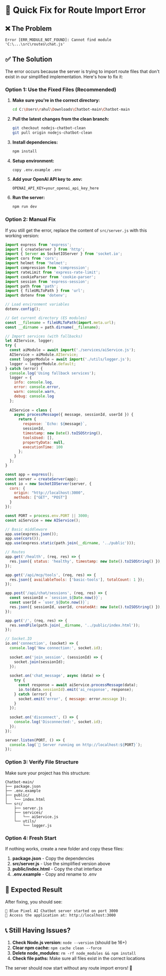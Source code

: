 # 🔧 Quick Fix for Route Import Error

## ❌ **The Problem**
```
Error [ERR_MODULE_NOT_FOUND]: Cannot find module 'C:\...\src\routes\chat.js'
```

## ✅ **The Solution**

The error occurs because the server is trying to import route files that don't exist in our simplified implementation. Here's how to fix it:

### **Option 1: Use the Fixed Files (Recommended)**

1. **Make sure you're in the correct directory:**
   ```bash
   cd C:\Users\rahul\Downloads\Chatbot-main\Chatbot-main
   ```

2. **Pull the latest changes from the clean branch:**
   ```bash
   git checkout nodejs-chatbot-clean
   git pull origin nodejs-chatbot-clean
   ```

3. **Install dependencies:**
   ```bash
   npm install
   ```

4. **Setup environment:**
   ```bash
   copy .env.example .env
   ```

5. **Add your OpenAI API key to .env:**
   ```env
   OPENAI_API_KEY=your_openai_api_key_here
   ```

6. **Run the server:**
   ```bash
   npm run dev
   ```

### **Option 2: Manual Fix**

If you still get the error, replace the content of `src/server.js` with this working version:

```javascript
import express from 'express';
import { createServer } from 'http';
import { Server as SocketIOServer } from 'socket.io';
import cors from 'cors';
import helmet from 'helmet';
import compression from 'compression';
import rateLimit from 'express-rate-limit';
import cookieParser from 'cookie-parser';
import session from 'express-session';
import path from 'path';
import { fileURLToPath } from 'url';
import dotenv from 'dotenv';

// Load environment variables
dotenv.config();

// Get current directory (ES modules)
const __filename = fileURLToPath(import.meta.url);
const __dirname = path.dirname(__filename);

// Import services (with fallbacks)
let AIService, logger;
try {
  const aiModule = await import('./services/aiService.js');
  AIService = aiModule.AIService;
  const loggerModule = await import('./utils/logger.js');
  logger = loggerModule.default;
} catch (error) {
  console.log('Using fallback services');
  logger = {
    info: console.log,
    error: console.error,
    warn: console.warn,
    debug: console.log
  };
  
  AIService = class {
    async processMessage({ message, sessionId, userId }) {
      return {
        response: `Echo: ${message}`,
        sessionId,
        timestamp: new Date().toISOString(),
        toolsUsed: [],
        propertyData: null,
        executionTime: 100
      };
    }
  };
}

const app = express();
const server = createServer(app);
const io = new SocketIOServer(server, {
  cors: {
    origin: "http://localhost:3000",
    methods: ["GET", "POST"]
  }
});

const PORT = process.env.PORT || 3000;
const aiService = new AIService();

// Basic middleware
app.use(express.json());
app.use(cors());
app.use(express.static(path.join(__dirname, '../public')));

// Routes
app.get('/health', (req, res) => {
  res.json({ status: 'healthy', timestamp: new Date().toISOString() });
});

app.get('/api/mcp/tools', (req, res) => {
  res.json({ availableTools: ['basic-tools'], totalCount: 1 });
});

app.post('/api/chat/sessions', (req, res) => {
  const sessionId = `session_${Date.now()}`;
  const userId = `user_${Date.now()}`;
  res.json({ sessionId, userId, createdAt: new Date().toISOString() });
});

app.get('/', (req, res) => {
  res.sendFile(path.join(__dirname, '../public/index.html'));
});

// Socket.IO
io.on('connection', (socket) => {
  console.log('New connection:', socket.id);
  
  socket.on('join_session', (sessionId) => {
    socket.join(sessionId);
  });
  
  socket.on('chat_message', async (data) => {
    try {
      const response = await aiService.processMessage(data);
      io.to(data.sessionId).emit('ai_response', response);
    } catch (error) {
      socket.emit('error', { message: error.message });
    }
  });
  
  socket.on('disconnect', () => {
    console.log('Disconnected:', socket.id);
  });
});

server.listen(PORT, () => {
  console.log(`🚀 Server running on http://localhost:${PORT}`);
});
```

### **Option 3: Verify File Structure**

Make sure your project has this structure:
```
Chatbot-main/
├── package.json
├── .env.example
├── public/
│   └── index.html
└── src/
    ├── server.js
    ├── services/
    │   └── aiService.js
    └── utils/
        └── logger.js
```

### **Option 4: Fresh Start**

If nothing works, create a new folder and copy these files:

1. **package.json** - Copy the dependencies
2. **src/server.js** - Use the simplified version above
3. **public/index.html** - Copy the chat interface
4. **.env.example** - Copy and rename to .env

## 🎯 **Expected Result**

After fixing, you should see:
```
🚀 Blue Pixel AI Chatbot server started on port 3000
📍 Access the application at: http://localhost:3000
```

## 📞 **Still Having Issues?**

1. **Check Node.js version:** `node --version` (should be 16+)
2. **Clear npm cache:** `npm cache clean --force`
3. **Delete node_modules:** `rm -rf node_modules && npm install`
4. **Check file paths:** Make sure all files exist in the correct locations

The server should now start without any route import errors! 🎉